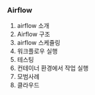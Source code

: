 ### Airflow

1. airflow 소개
2. Airflow 구조
3. airflow 스케쥴링
4. 워크플로우 실행
5. 테스팅
6. 컨테이너 환경에서 작업 실행
7. 모범사례
8. 클라우드
